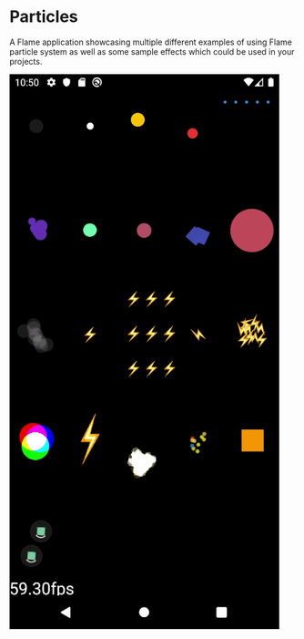 # Particles

A Flame application showcasing multiple different examples of using
Flame particle system as well as some sample effects which could be used in your projects.

![Particles Example](./assets/example.gif)